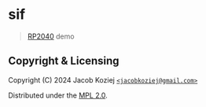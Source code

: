 # sif

> [RP2040] demo

## Copyright & Licensing

Copyright (C) 2024 Jacob Koziej [`<jacobkoziej@gmail.com>`]

Distributed under the [MPL 2.0].

[mpl 2.0]: LICENSE
[rp2040]: https://www.raspberrypi.com/documentation/microcontrollers/rp2040.html
[`<jacobkoziej@gmail.com>`]: mailto:jacobkoziej@gmail.com
